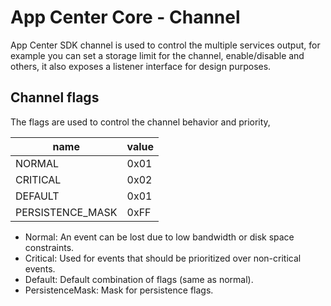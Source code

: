 # App Center Core - Channel

App Center SDK channel is used to control the multiple services output,
for example you can set a storage limit for the channel, enable/disable and others,
it also exposes a listener interface for design purposes.

## Channel flags

The flags are used to control the channel behavior and priority,

| name              | value |
| ----------------  | ----- |
| NORMAL            | 0x01  |
| CRITICAL          | 0x02  |
| DEFAULT           | 0x01  |
| PERSISTENCE_MASK  | 0xFF  |

- Normal: An event can be lost due to low bandwidth or disk space constraints.
- Critical: Used for events that should be prioritized over non-critical events.
- Default: Default combination of flags (same as normal).
- PersistenceMask: Mask for persistence flags.

